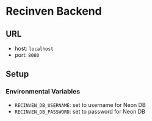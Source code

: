 # Recinven Backend

## URL
* host: `localhost`
* port: `8080`

## Setup
### Environmental Variables
* `RECINVEN_DB_USERNAME`: set to username for Neon DB
* `RECINVEN_DB_PASSWORD`: set to password for Neon DB